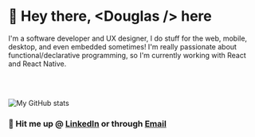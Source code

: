
# 👋 Hey there, \<Douglas /\> here

 I'm a software developer and UX designer, I do stuff for the web, mobile, desktop, and even embedded sometimes! I'm really passionate about functional/declarative programming, so I'm currently working with React and React Native.

<br />
<br />


![My GitHub stats](https://github-readme-stats.vercel.app/api?username=douugbr&show_icons=true&theme=merko)



### 🤙 Hit me up @ [LinkedIn](https://www.linkedin.com/in/douugbr/) or through [Email](mailto:douugbr@gmail.com)

